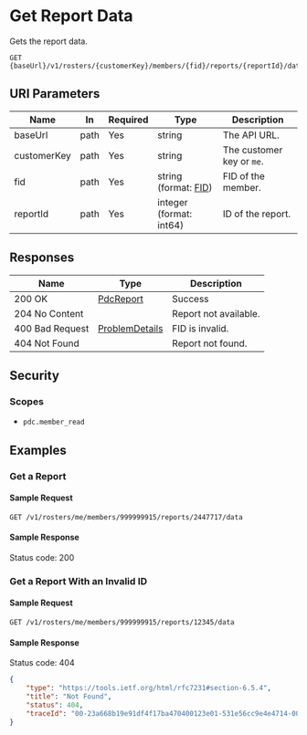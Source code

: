 # Get Report Data

Gets the report data.

```HTTP
GET {baseUrl}/v1/rosters/{customerKey}/members/{fid}/reports/{reportId}/data
```

## URI Parameters

| Name | In | Required | Type | Description |
| - | - | - | - | - |
| baseUrl | path | Yes | string | The API URL. |
| customerKey | path | Yes | string | The customer key or `me`. |
| fid | path | Yes | string (format: [FID](../definitions/fid.md)) | FID of the member. |
| reportId | path | Yes | integer (format: int64) | ID of the report. |

## Responses

| Name | Type | Description |
| - | - | - |
| 200 OK | [PdcReport](../definitions/report.md) | Success |
| 204 No Content | | Report not available. |
| 400 Bad Request | [ProblemDetails](../definitions/problem-details.md) | FID is invalid. |
| 404 Not Found | | Report not found. |

## Security

### Scopes

- `pdc.member_read`

## Examples

### Get a Report

#### Sample Request

```HTTP
GET /v1/rosters/me/members/999999915/reports/2447717/data
```

#### Sample Response

Status code: 200

### Get a Report With an Invalid ID

#### Sample Request

```HTTP
GET /v1/rosters/me/members/999999915/reports/12345/data
```

#### Sample Response

Status code: 404

```json
{
    "type": "https://tools.ietf.org/html/rfc7231#section-6.5.4",
    "title": "Not Found",
    "status": 404,
    "traceId": "00-23a668b19e91df4f17ba470400123e01-531e56cc9e4e4714-00"
}
```
